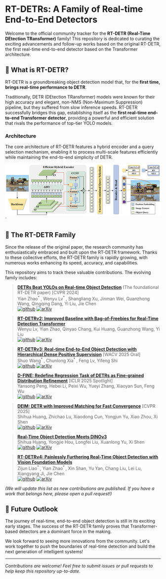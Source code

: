 # RT-DETRs: A Family of Real-time End-to-End Detectors

Welcome to the official community tracker for the **RT-DETR (Real-Time DEtection TRansformer)** family! This repository is dedicated to curating the exciting advancements and follow-up works based on the original RT-DETR, the first real-time end-to-end detector based on the Transformer architecture.

## 🚀 What is RT-DETR?

RT-DETR is a groundbreaking object detection model that, for the **first time, brings real-time performance to DETR**.

Traditionally, DETR (DEtection TRansformer) models were known for their high accuracy and elegant, non-NMS (Non-Maximum Suppression) pipeline, but they suffered from slow inference speeds. RT-DETR successfully bridges this gap, establishing itself as the **first real-time end-to-end Transformer detector**, providing a powerful and efficient solution that rivals the performance of top-tier YOLO models.

### Architecture

The core architecture of RT-DETR features a hybrid encoder and a query selection mechanism, enabling it to process multi-scale features efficiently while maintaining the end-to-end simplicity of DETR.

![RT-DETR Architecture](./assets/rtdetr.png)`


## 🌳 The RT-DETR Family

Since the release of the original paper, the research community has enthusiastically embraced and built upon the RT-DETR framework. Thanks to these collective efforts, the RT-DETR family is rapidly growing, with numerous works enhancing its speed, accuracy, and capabilities.

This repository aims to track these valuable contributions. The evolving family includes:

> [**DETRs Beat YOLOs on Real-time Object Detection**](https://arxiv.org/abs/2304.08069) (The foundational RT-DETR paper) [CVPR 2024] <br>
> Yian Zhao<sup>* </sup>, Wenyu Lv<sup>* </sup>, Shangliang Xu, Jinman Wei, Guanzhong Wang, Qingqing Dang, Yi Liu, Jie Chen <br>
[![github](https://img.shields.io/badge/-Github-black?logo=github)](https://github.com/lyuwenyu/RT-DETR)  [![arXiv](https://img.shields.io/badge/Arxiv-2501.13106-b31b1b.svg?logo=arXiv)](https://arxiv.org/abs/2304.08069) <br>

> [**RT-DETRv2: Improved Baseline with Bag-of-Freebies for Real-Time Detection Transformer**](https://arxiv.org/abs/2407.17140) <br>
> Wenyu Lv, Yian Zhao, Qinyao Chang, Kui Huang, Guanzhong Wang, Yi Liu <br>
[![github](https://img.shields.io/badge/-Github-black?logo=github)](https://github.com/lyuwenyu/RT-DETR)  [![arXiv](https://img.shields.io/badge/Arxiv-2501.13106-b31b1b.svg?logo=arXiv)](https://arxiv.org/abs/2407.17140) <br>

> [**RT-DETRv3: Real-time End-to-End Object Detection with Hierarchical Dense Positive Supervision**](https://arxiv.org/abs/2409.08475) [WACV 2025 Oral] <br>
> Shuo Wang<sup>* </sup>, Chunlong Xia<sup>* </sup>, Feng Lv, Yifeng Shi <br>
[![github](https://img.shields.io/badge/-Github-black?logo=github)](https://github.com/clxia12/RT-DETRv3)  [![arXiv](https://img.shields.io/badge/Arxiv-2501.13106-b31b1b.svg?logo=arXiv)](https://arxiv.org/abs/2409.08475) <br>

> [**D-FINE: Redefine Regression Task of DETRs as Fine-grained Distribution Refinement**](https://arxiv.org/abs/2410.13842) [ICLR 2025 Spotlight] <br>
> Yansong Peng, Hebei Li, Peixi Wu, Yueyi Zhang, Xiaoyan Sun, Feng Wu <br>
[![github](https://img.shields.io/badge/-Github-black?logo=github)](https://github.com/Peterande/D-FINE)  [![arXiv](https://img.shields.io/badge/Arxiv-2501.13106-b31b1b.svg?logo=arXiv)](https://arxiv.org/abs/2410.13842) <br>


> [**DEIM: DETR with Improved Matching for Fast Convergence**](https://arxiv.org/abs/2412.04234) [CVPR 2025] <br>
> Shihua Huang, Zhichao Lu, Xiaodong Cun, Yongjun Yu, Xiao Zhou, Xi Shen <br>
[![github](https://img.shields.io/badge/-Github-black?logo=github)](https://github.com/Intellindust-AI-Lab/DEIM)  [![arXiv](https://img.shields.io/badge/Arxiv-2501.13106-b31b1b.svg?logo=arXiv)](https://arxiv.org/abs/2412.04234) <br>

> [**Real-Time Object Detection Meets DINOv3**](https://arxiv.org/abs/2509.20787) <br>
> Shihua Huang, Yongjie Hou, Longfei Liu, Xuanlong Yu, Xi Shen <br>
[![github](https://img.shields.io/badge/-Github-black?logo=github)](https://github.com/Intellindust-AI-Lab/DEIMv2)  [![arXiv](https://img.shields.io/badge/Arxiv-2501.13106-b31b1b.svg?logo=arXiv)](https://arxiv.org/abs/2509.20787) <br>


> [**RT-DETRv4: Painlessly Furthering Real-Time Object Detection with Vision Foundation Models**](https://arxiv.org/abs/2510.25257) <br>
> Zijun Liao<sup>* </sup>, Yian Zhao<sup>* </sup>, Xin Shan, Yu Yan, Chang Liu, Lei Lu, Xiangyang Ji, Jie Chen <br>
[![github](https://img.shields.io/badge/-Github-black?logo=github)](https://github.com/RT-DETRs/RT-DETRv4)  [![arXiv](https://img.shields.io/badge/Arxiv-2501.13106-b31b1b.svg?logo=arXiv)](https://arxiv.org/abs/2510.25257) <br>


*(We will update this list as new contributions are published. If you have a work that belongs here, please open a pull request!)*

## 🔮 Future Outlook

The journey of real-time, end-to-end object detection is still in its exciting early stages. The success of the RT-DETR family proves that Transformer-based detectors are a dominant force in the making.

We look forward to seeing more innovations from the community. Let's work together to push the boundaries of real-time detection and build the next generation of intelligent systems!

---

*Contributions are welcome! Feel free to submit issues or pull requests to help keep this repository up-to-date.*

